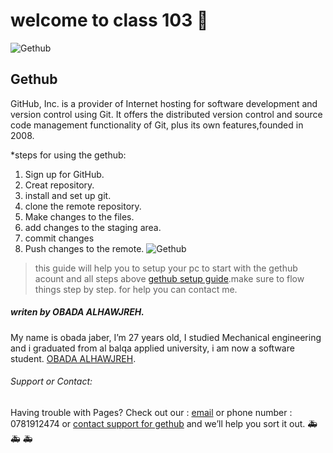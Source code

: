 # welcome to class 103 &#128640; 


![Gethub](https://miro.medium.com/max/719/1*WaaXnUvhvrswhBJSw4YTuQ.png)
## Gethub

GitHub, Inc. is a provider of Internet hosting for software development and version control using Git. It offers the distributed version control and source code management 
functionality of Git, plus its own features,founded in 2008.

*steps for using the gethub:                        
1. Sign up for GitHub.
2. Creat repository.
3. install and set up git.
4. clone the remote repository.
5. Make changes to the files.
6. add changes to the staging area.
7. commit changes
8. Push changes to the remote.
![Gethub](https://www.coderomeos.org/storage/uploads/images/posts/how-to-use-github-simple-github-tutorial-for-beginners-5d75f561e98d4.png)


>this guide will help you to setup your pc to start with the gethub acount and all steps above [gethub setup guide](https://github.com/codefellows/setup-guide/tree/master/windows).make sure to flow things step by step. for help you can
contact me.

##### *writen by OBADA ALHAWJREH.*

My name is obada jaber, I’m 27 years old, I studied Mechanical engineering and i graduated from al balqa applied university, i am now a software student. [OBADA ALHAWJREH](https://github.com/Obada-gh). 

###### *Support or Contact:*

Having trouble with Pages? Check out our : [email](obada7jaber7@gmail.com) or phone number : 0781912474 or [contact support for gethub](https://support.github.com/contact) and we’ll help you sort it out. &#x1F691; &#x1F691; &#x1F691;



